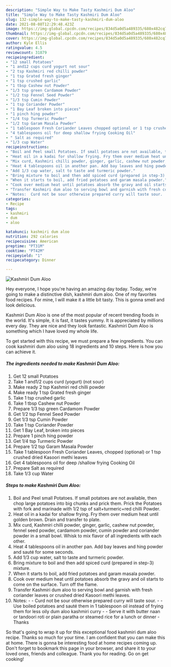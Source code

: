 ```yaml
---
description: "Simple Way to Make Tasty Kashmiri Dum Aloo"
title: "Simple Way to Make Tasty Kashmiri Dum Aloo"
slug: 132-simple-way-to-make-tasty-kashmiri-dum-aloo
date: 2021-08-08T12:29:48.423Z
image: https://img-global.cpcdn.com/recipes/834d5a0d5a489335/680x482cq70/kashmiri-dum-aloo-recipe-main-photo.jpg
thumbnail: https://img-global.cpcdn.com/recipes/834d5a0d5a489335/680x482cq70/kashmiri-dum-aloo-recipe-main-photo.jpg
cover: https://img-global.cpcdn.com/recipes/834d5a0d5a489335/680x482cq70/kashmiri-dum-aloo-recipe-main-photo.jpg
author: Kyle Ellis
ratingvalue: 4.5
reviewcount: 31879
recipeingredient:
- "12 small Potatoes"
- "1 and12 cups curd yogurt not sour"
- "2 tsp Kashmiri red chilli powder"
- "1 tsp Grated fresh ginger"
- "1 tsp crushed garlic"
- "1 tbsp Cashew nut Powder"
- "1/3 tsp green Cardamom Powder"
- "1/2 tsp Fennel Seed Powder"
- "1/3 tsp Cumin Powder"
- "1 tsp Coriander Powder"
- "1 Bay Leaf broken into pieces"
- "1 pinch hing powder"
- "1/4 tsp Turmeric Powder"
- "1/2 tsp Garam Masala Powder"
- "1 tablespoon Fresh Coriander Leaves chopped optional or 1 tsp crushed dried Kasoori methi leaves"
- "4 tablespoons oil for deep shallow frying Cooking Oil"
- " Salt as required"
- "1/3 cup Water"
recipeinstructions:
- "Boil and Peel small Potatoes. If small potatoes are not available, then chop large potatoes into big chunks and prick them. Prick the Potatoes with fork and marinade with 1/2 tsp of salt+turmeric+red chilli Powder."
- "Heat oil in a kadai for shallow frying. Fry them over medium heat until golden brown. Drain and transfer to plate."
- "Mix curd, Kashmiri chilli powder, ginger, garlic, cashew nut powder, fennel seed powder, cardamom powder, cumin powder and coriander powder in a small bowl. Whisk to mix flavor of all ingredients with each other."
- "Heat 4 tablespoons oil in another pan. Add bay leaves and hing powder and sauté for some seconds."
- "Add 1/3 cup water, salt to taste and turmeric powder."
- "Bring mixture to boil and then add spiced curd (prepared in step-3) mixture."
- "When it starts to boil, add fried potatoes and garam masala powder."
- "Cook over medium heat until potatoes absorb the gravy and oil starts to come on the surface. Turn off the flame."
- "Transfer Kashmiri dum aloo to serving bowl and garnish with fresh coriander leaves or crushed dried Kasoori methi leaves."
- "Notes:  Curd not be sour otherwise prepared curry will taste sour.  Use boiled potatoes and sauté them in 1 tablespoon oil instead of frying them for less oily dum aloo kashmiri curry  Serve it with butter naan or tandoori roti or plain paratha or steamed rice for a lunch or dinner Thanks"
categories:
- Recipe
tags:
- kashmiri
- dum
- aloo

katakunci: kashmiri dum aloo 
nutrition: 292 calories
recipecuisine: American
preptime: "PT31M"
cooktime: "PT42M"
recipeyield: "1"
recipecategory: Dinner

---
```



![Kashmiri Dum Aloo](https://img-global.cpcdn.com/recipes/834d5a0d5a489335/680x482cq70/kashmiri-dum-aloo-recipe-main-photo.jpg)

Hey everyone, I hope you're having an amazing day today. Today, we're going to make a distinctive dish, kashmiri dum aloo. One of my favorites food recipes. For mine, I will make it a little bit tasty. This is gonna smell and look delicious.

Kashmiri Dum Aloo is one of the most popular of recent trending foods in the world. It's simple, it is fast, it tastes yummy. It is appreciated by millions every day. They are nice and they look fantastic. Kashmiri Dum Aloo is something which I have loved my whole life.




To get started with this recipe, we must prepare a few ingredients. You can cook kashmiri dum aloo using 18 ingredients and 10 steps. Here is how you can achieve it.

<!--inarticleads1-->

##### The ingredients needed to make Kashmiri Dum Aloo:

1. Get 12 small Potatoes
1. Take 1 and1/2 cups curd (yogurt) (not sour)
1. Make ready 2 tsp Kashmiri red chilli powder
1. Make ready 1 tsp Grated fresh ginger
1. Take 1 tsp crushed garlic
1. Take 1 tbsp Cashew nut Powder
1. Prepare 1/3 tsp green Cardamom Powder
1. Get 1/2 tsp Fennel Seed Powder
1. Get 1/3 tsp Cumin Powder
1. Take 1 tsp Coriander Powder
1. Get 1 Bay Leaf, broken into pieces
1. Prepare 1 pinch hing powder
1. Get 1/4 tsp Turmeric Powder
1. Prepare 1/2 tsp Garam Masala Powder
1. Take 1 tablespoon Fresh Coriander Leaves, chopped (optional) or 1 tsp crushed dried Kasoori methi leaves
1. Get 4 tablespoons oil for deep /shallow frying Cooking Oil
1. Prepare  Salt as required
1. Take 1/3 cup Water




<!--inarticleads2-->

##### Steps to make Kashmiri Dum Aloo:

1. Boil and Peel small Potatoes. If small potatoes are not available, then chop large potatoes into big chunks and prick them. Prick the Potatoes with fork and marinade with 1/2 tsp of salt+turmeric+red chilli Powder.
1. Heat oil in a kadai for shallow frying. Fry them over medium heat until golden brown. Drain and transfer to plate.
1. Mix curd, Kashmiri chilli powder, ginger, garlic, cashew nut powder, fennel seed powder, cardamom powder, cumin powder and coriander powder in a small bowl. Whisk to mix flavor of all ingredients with each other.
1. Heat 4 tablespoons oil in another pan. Add bay leaves and hing powder and sauté for some seconds.
1. Add 1/3 cup water, salt to taste and turmeric powder.
1. Bring mixture to boil and then add spiced curd (prepared in step-3) mixture.
1. When it starts to boil, add fried potatoes and garam masala powder.
1. Cook over medium heat until potatoes absorb the gravy and oil starts to come on the surface. Turn off the flame.
1. Transfer Kashmiri dum aloo to serving bowl and garnish with fresh coriander leaves or crushed dried Kasoori methi leaves.
1. Notes: -  - Curd not be sour otherwise prepared curry will taste sour. -  - Use boiled potatoes and sauté them in 1 tablespoon oil instead of frying them for less oily dum aloo kashmiri curry -  - Serve it with butter naan or tandoori roti or plain paratha or steamed rice for a lunch or dinner - Thanks




So that's going to wrap it up for this exceptional food kashmiri dum aloo recipe. Thanks so much for your time. I am confident that you can make this at home. There is gonna be interesting food at home recipes coming up. Don't forget to bookmark this page in your browser, and share it to your loved ones, friends and colleague. Thank you for reading. Go on get cooking!
